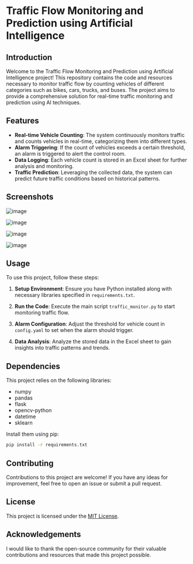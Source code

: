 # Traffic Flow Monitoring and Prediction using Artificial Intelligence

## Introduction

Welcome to the Traffic Flow Monitoring and Prediction using Artificial Intelligence project! This repository contains the code and resources necessary to monitor traffic flow by counting vehicles of different categories such as bikes, cars, trucks, and buses. The project aims to provide a comprehensive solution for real-time traffic monitoring and prediction using AI techniques.

## Features

- **Real-time Vehicle Counting**: The system continuously monitors traffic and counts vehicles in real-time, categorizing them into different types.
- **Alarm Triggering**: If the count of vehicles exceeds a certain threshold, an alarm is triggered to alert the control room.
- **Data Logging**: Each vehicle count is stored in an Excel sheet for further analysis and monitoring.
- **Traffic Prediction**: Leveraging the collected data, the system can predict future traffic conditions based on historical patterns.

## Screenshots
![image](https://github.com/umangmtiwari/Traffic-Flow-Monitoring-and-Prediction-using-Artificial-Intelligence/assets/143312015/7863d8e4-b6a6-4354-a189-fbd2abf4e3da)

![image](https://github.com/umangmtiwari/Traffic-Flow-Monitoring-and-Prediction-using-Artificial-Intelligence/assets/143312015/ddfe739c-234c-4cce-8d60-aaa4804c5fab)

![image](https://github.com/umangmtiwari/Traffic-Flow-Monitoring-and-Prediction-using-Artificial-Intelligence/assets/143312015/b2ea7338-0424-4683-b5c7-cbd10ebc26f7)

![image](https://github.com/umangmtiwari/Traffic-Flow-Monitoring-and-Prediction-using-Artificial-Intelligence/assets/143312015/b0e06a75-12f8-4925-9df7-6c01d492c93d)

## Usage

To use this project, follow these steps:

1. **Setup Environment**: Ensure you have Python installed along with necessary libraries specified in `requirements.txt`.
   
2. **Run the Code**: Execute the main script `traffic_monitor.py` to start monitoring traffic flow.
   
3. **Alarm Configuration**: Adjust the threshold for vehicle count in `config.yaml` to set when the alarm should trigger.
   
4. **Data Analysis**: Analyze the stored data in the Excel sheet to gain insights into traffic patterns and trends.

## Dependencies

This project relies on the following libraries:

- numpy
- pandas
- flask
- opencv-python
- datetime
- sklearn

Install them using pip:

```bash
pip install -r requirements.txt
```

## Contributing

Contributions to this project are welcome! If you have any ideas for improvement, feel free to open an issue or submit a pull request.

## License

This project is licensed under the [MIT License](LICENSE).

## Acknowledgements

I would like to thank the open-source community for their valuable contributions and resources that made this project possible.
